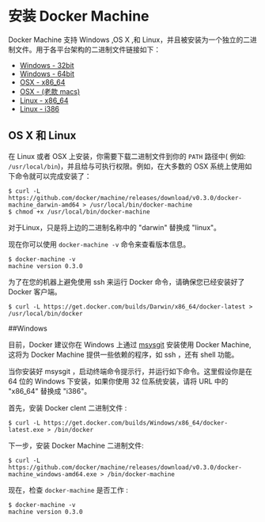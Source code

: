 安装 Docker Machine
===

Docker Machine 支持 Windows ,OS X ,和 Linux，并且被安装为一个独立的二进制文件。用于各平台架构的二进制文件链接如下：

- [Windows - 32bit](https://github.com/docker/machine/releases/download/v0.3.0/docker-machine_windows-386.exe)
- [Windows - 64bit](https://github.com/docker/machine/releases/download/v0.3.0/docker-machine_windows-amd64.exe)
- [OSX - x86_64](https://github.com/docker/machine/releases/download/v0.3.0/docker-machine_darwin-amd64)
- [OSX - (老款 macs)](https://github.com/docker/machine/releases/download/v0.3.0/docker-machine_darwin-386)
- [Linux - x86_64](https://github.com/docker/machine/releases/download/v0.3.0/docker-machine_linux-amd64)
- [Linux - i386](https://github.com/docker/machine/releases/download/v0.3.0/docker-machine_linux-386)

## OS X 和 Linux

在 Linux 或者 OSX 上安装，你需要下载二进制文件到你的 `PATH` 路径中( 例如: `/usr/local/bin`)，并且给与可执行权限。例如，在大多数的 OSX 系统上使用如下命令就可以完成安装了：

	$ curl -L https://github.com/docker/machine/releases/download/v0.3.0/docker-machine_darwin-amd64 > /usr/local/bin/docker-machine
	$ chmod +x /usr/local/bin/docker-machine

对于Linux，只是将上边的二进制名称中的 "darwin" 替换成 "linux"。

现在你可以使用 `docker-machine -v` 命令来查看版本信息。

	$ docker-machine -v
	machine version 0.3.0

为了在您的机器上避免使用 ssh 来运行 Docker 命令，请确保您已经安装好了 Docker 客户端。

	$ curl -L https://get.docker.com/builds/Darwin/x86_64/docker-latest > /usr/local/bin/docker

##Windows

目前，Docker 建议你在 Windows 上通过 [msysgit](https://msysgit.github.io/) 安装使用 Docker Machine,这将为 Docker Machine 提供一些依赖的程序，如 ssh ，还有 shell 功能。

当你安装好 msysgit ，启动终端命令提示行，并运行如下命令。这里假设你是在 64 位的 Windows 下安装，如果你使用 32 位系统安装，请将 URL 中的 "x86_64" 替换成 "i386"。

首先，安装 Docker clent 二进制文件 :

	$ curl -L https://get.docker.com/builds/Windows/x86_64/docker-latest.exe > /bin/docker

下一步，安装 Docker Machine 二进制文件:

	$ curl -L https://github.com/docker/machine/releases/download/v0.3.0/docker-machine_windows-amd64.exe > /bin/docker-machine

现在，检查 `docker-machine` 是否工作 :

	$ docker-machine -v
	machine version 0.3.0